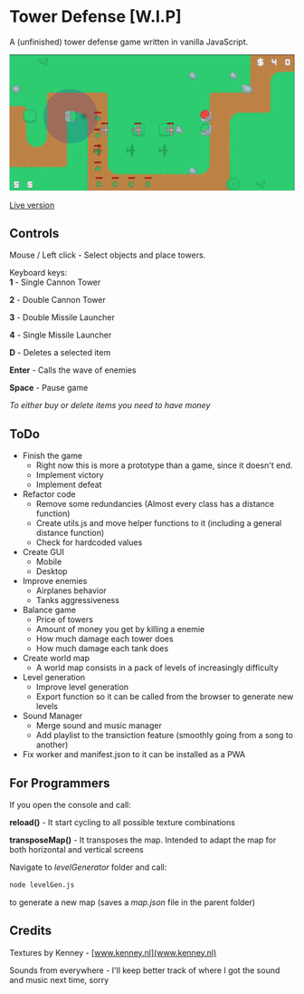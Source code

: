 # Tower Defense [W.I.P]

A (unfinished) tower defense game written in vanilla JavaScript.

![screenshot](screenshot.png)

[Live version](https://victorribeiro.com/tileEditor)

## Controls

Mouse / Left click - Select objects and place towers.

Keyboard keys:  
**1** - Single Cannon Tower

**2** - Double Cannon Tower

**3** - Double Missile Launcher

**4** - Single Missile Launcher

**D** - Deletes a selected item

**Enter** - Calls the wave of enemies

**Space** - Pause game

*To either buy or delete items you need to have money*


## ToDo

* Finish the game
  * Right now this is more a prototype than a game, since it doesn't end.
  * Implement victory
  * Implement defeat
* Refactor code
  * Remove some redundancies (Almost every class has a distance function)
  * Create utils.js and move helper functions to it (including a general distance function)
  * Check for hardcoded values
* Create GUI
  * Mobile
  * Desktop
* Improve enemies
  * Airplanes behavior
  * Tanks aggressiveness
* Balance game
  * Price of towers
  * Amount of money you get by killing a enemie
  * How much damage each tower does
  * How much damage each tank does
* Create world map
  * A world map consists in a pack of levels of increasingly difficulty
* Level generation
  * Improve level generation
  * Export function so it can be called from the browser to generate new levels
* Sound Manager
  * Merge sound and music manager
  * Add playlist to the transiction feature (smoothly going from a song to another)
* Fix worker and manifest.json to it can be installed as a PWA

## For Programmers

If you open the console and call:

**reload()** - It start cycling to all possible texture combinations

**transposeMap()** - It transposes the map. Intended to adapt the map for both horizontal and vertical screens

Navigate to *levelGenerator* folder and call:

```bash
node levelGen.js
```

to generate a new map (saves a *map.json* file in the parent folder)

## Credits

Textures by Kenney - [www.kenney.nl](www.kenney.nl)

Sounds from everywhere - I'll keep better track of where I got the sound and music next time, sorry
